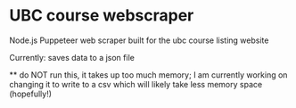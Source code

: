 # UBC course webscraper
Node.js Puppeteer web scraper built for the ubc course listing website

Currently: saves data to a json file

** do NOT run this, it takes up too much memory; I am currently working on changing it to write to a csv which will likely take less memory space (hopefully!)

